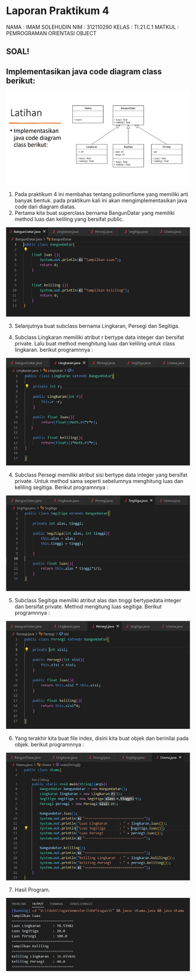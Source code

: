 # Laporan Praktikum 4

NAMA    : IMAM SOLEHUDIN
NIM     : 312110290
KELAS   : TI.21.C.1
MATKUL  : PEMROGRAMAN ORIENTASI OBJECT

## SOAL!
## Implementasikan java code diagram class berikut:
![gambar](Screenshot/SoalLatihan.jpg)

1. Pada praktikum 4 ini membahas tentang polimorfisme yang memiliki arti banyak bentuk. pada praktikum kali ini akan mengimplementasikan java code dari diagram diatas.
2. Pertama kita buat superclass bernama BangunDatar yang memiliki method luas dan keliling yang bersifat public.

![gambar](Screenshot/BangunDatar.jpg)

3. Selanjutnya buat subclass bernama Lingkaran, Persegi dan Segitiga.

4. Subclass Lingkaran memiliki atribut r bertype data integer dan bersifat private. Lalu buat method menghitung luas dan keliling untuk class lingkaran. berikut programnnya :

![gambar](Screenshot/Lingkaran.jpg)

4. Subclass Persegi memiliki atribut sisi bertype data integer yang bersifat private. Untuk method sama seperti sebelumnya menghitung luas dan keliling segitiga. Berikut programnnya :

![gambar](Screenshot/Segitiga.jpg)

5. Subclass Segitiga memiliki atribut alas dan tinggi bertypedata integer dan bersifat private. Method mengitung luas segitiga. Berikut programnnya :

![gambar](Screenshot/Persegi.jpg)

6. Yang terakhir kita buat file index, disini kita buat objek dan berinilai pada objek. berikut programnnya :

![gambar](Screenshot/Utama.jpg)

7. Hasil Program.

![gambar](Screenshot/HasilProgram.jpg)
 
